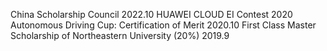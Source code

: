 China Scholarship Council 2022.10
HUAWEI CLOUD EI Contest 2020 Autonomous Driving Cup: Certification of Merit 2020.10
First Class Master Scholarship of Northeastern University (20%) 2019.9
